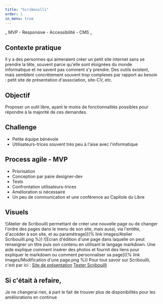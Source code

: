 ```yaml
---
title: "Scribouilli"
order: 1
in_menu: true
---
```

_ MVP - Responsive - Accessibilité - CMS _

## Contexte pratique
Il y a des personnes qui aimeraient créer un petit site internet sans se prendre la tête, souvent parce qu'elle sont éloignées du monde informatique et ne savent pas comment s'y prendre.
Des outils existent, mais semblent concrètement souvent trop complexes par rapport au besoin : petit site de présentation d'association, site-CV, etc.

## Objectif
Proposer un outil libre, ayant le moins de fonctionnalités possibles pour répondre à la majorité de ces demandes.

## Challenge
- Petite équipe bénévole
- Utilisateurs-trices souvent très peu à l'aise avec l'informatique

## Process agile - MVP
- Priorisation
- Conception par paire designer-dev
- Tests
- Confrontation utilisateurs-trices
- Amélioration si nécessaire
- Un peu de communication et une conférence au Capitole du Libre

## Visuels
![Atelier de Scribouilli permettant de créer une nouvelle page ou de changer l'ordre des pages dans le menu de son site, mais aussi, via l'entête, d'accéder à son site, et au paramétrage]({% link images/Atelier Scribouilli.png %})
![Ecran d'édition d'une page dans laquelle on peut renseigner un titre puis son contenu en utilisant le langage markdown. Une aide explique comment insérer des photos et fournit des liens pour expliquer le markdown ou comment personnaliser sa page]({% link images/Modification d'une page.png %})
Pour tout savoir sur Scribouilli, c'est par ici :
[Site de présentation](https://scribouilli.org/)
[Tester Scribouilli](https://atelier.scribouilli.org)

## Si c'était à refaire,
Je ne changerai rien, à part le fait de trouver plus de disponibilités pour les améliorations en continue 